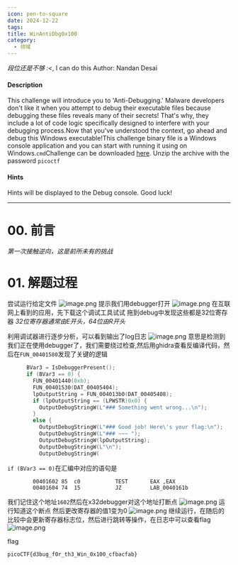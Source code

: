```yaml
---
icon: pen-to-square
date: 2024-12-22
tags: 
title: WinAntiDbg0x100
category:
  - 领域
---
```

*段位还是不够 :<*,
I can do this
Author: Nandan Desai
#### Description

This challenge will introduce you to 'Anti-Debugging.' Malware developers don't like it when you attempt to debug their executable files because debugging these files reveals many of their secrets! That's why, they include a lot of code logic specifically designed to interfere with your debugging process.Now that you've understood the context, go ahead and debug this Windows executable!This challenge binary file is a Windows console application and you can start with running it using on Windows.`cmd`Challenge can be downloaded [here](https://artifacts.picoctf.net/c_titan/55/WinAntiDbg0x100.zip). Unzip the archive with the password `picoctf`

#### Hints
Hints will be displayed to the Debug console. Good luck!

----
# 00. 前言
*第一次接触逆向，这是前所未有的挑战*

# 01. 解题过程
尝试运行给定文件
![image.png](https://cdn.jsdelivr.net/gh/fakeppa/blog-img/20241222133402.png)
提示我们用debugger打开
![image.png](https://cdn.jsdelivr.net/gh/fakeppa/blog-img/20241222133650.png)
在互联网上看到的应用，先下载这个调试工具试试
拖到debug中发现这些都是32位寄存器
*32位寄存器通常由E开头，64位由R开头*

利用调试器进行逐步分析，可以看到输出了log日志
![image.png](https://cdn.jsdelivr.net/gh/fakeppa/blog-img/20241222140047.png)
意思是检测到我们正在使用debugger了，我们需要绕过检查,然后用ghidra查看反编译代码，然后在`FUN_00401580`发现了关键的逻辑
```C
      BVar3 = IsDebuggerPresent();
      if (BVar3 == 0) {
        FUN_00401440(0xb);
        FUN_00401530(DAT_00405404);
        lpOutputString = FUN_004013b0(DAT_00405408);
        if (lpOutputString == (LPWSTR)0x0) {
          OutputDebugStringW(L"### Something went wrong...\n");
        }
        else {
          OutputDebugStringW(L"### Good job! Here\'s your flag:\n");
          OutputDebugStringW(L"### ~~~ ");
          OutputDebugStringW(lpOutputString);
          OutputDebugStringW(L"\n");
          OutputDebugStringW(
```
`if (BVar3 == 0)`在汇编中对应的语句是
```
        00401602 85  c0           TEST       EAX ,EAX
        00401604 74  15           JZ         LAB_0040161b
```
我们记住这个地址`1602`然后在x32debugger对这个地址打断点
![image.png](https://cdn.jsdelivr.net/gh/fakeppa/blog-img/20250121173520.png)
运行知道这个断点
然后更改寄存器的值1变为0
![image.png](https://cdn.jsdelivr.net/gh/fakeppa/blog-img/20250121173551.png)
继续运行，在随后的比较中会更新寄存器标志位，然后进行跳转等操作，在日志中可以查看flag
![image.png](https://cdn.jsdelivr.net/gh/fakeppa/blog-img/20250121173707.png)

flag
```
picoCTF{d3bug_f0r_th3_Win_0x100_cfbacfab}
```
